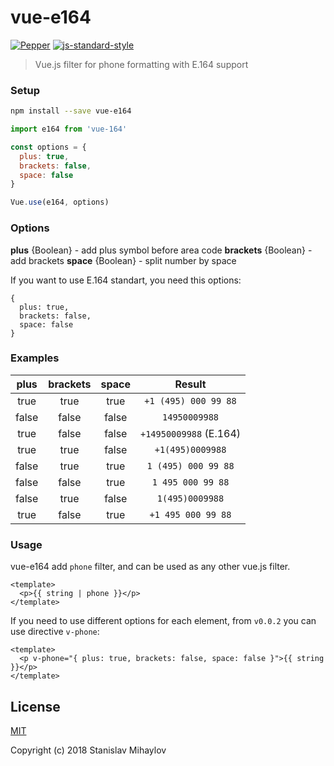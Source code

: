 # vue-e164
[![Pepper](https://pepper.ink/static/badge.svg)](https://pepper.ink)
[![js-standard-style](https://img.shields.io/badge/code%20style-standard-brightgreen.svg)](http://standardjs.com)

> Vue.js filter for phone formatting with E.164 support

### Setup

``` bash
npm install --save vue-e164
```

```javascript
import e164 from 'vue-164'

const options = {
  plus: true,
  brackets: false,
  space: false
}

Vue.use(e164, options)
```

### Options

**plus** {Boolean} - add plus symbol before area code
**brackets** {Boolean}  - add brackets
**space** {Boolean} - split number by space

If you want to use E.164 standart, you need this options:

```
{
  plus: true,
  brackets: false,
  space: false
}
```

### Examples
|  plus | brackets | space |         Result         |
|:-----:|:--------:|:-----:|:----------------------:|
|  true |   true   |  true |  `+1 (495) 000 99 88`  |
| false |   false  | false |      `14950009988`     |
|  true |   false  | false | `+14950009988` (E.164) |
|  true |   true   | false |    `+1(495)0009988`    |
| false |   true   |  true |   `1 (495) 000 99 88`  |
| false |   false  |  true |    `1 495 000 99 88`   |
| false |   true   | false |     `1(495)0009988`    |
|  true |   false  |  true |   `+1 495 000 99 88`   |

### Usage

vue-e164 add `phone` filter, and can be used as any other vue.js filter.
```
<template>
  <p>{{ string | phone }}</p>
</template>
```

If you need to use different options for each element, from `v0.0.2` you can use directive `v-phone`:
```
<template>
  <p v-phone="{ plus: true, brackets: false, space: false }">{{ string }}</p>
</template>
```

## License

[MIT](http://opensource.org/licenses/MIT)

Copyright (c) 2018 Stanislav Mihaylov